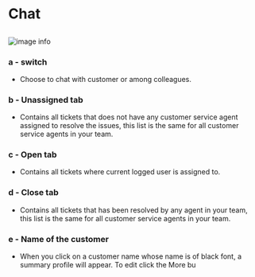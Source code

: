 # Chat
##
![image info](../../static/img/chats_img/chat2.jpg)

### a - switch 
+ Choose  to chat with customer or among colleagues.

### b - Unassigned tab
+ Contains all tickets that does not have any customer service agent assigned to resolve the issues, this list is the same for all customer service agents in your team.

### c - Open tab
+ Contains all tickets where current logged user is assigned to.

### d - Close tab
+ Contains all tickets that has been resolved by any agent in your team, this list is the same for all customer service agents in your team.

### e - Name of the customer 
+ When you click on a customer name whose name is of black font, a summary profile will appear.
To edit click the More bu
